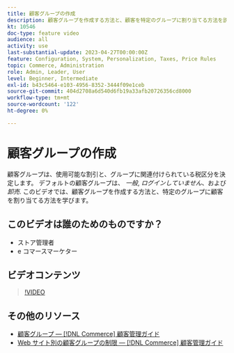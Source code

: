```yaml
---
title: 顧客グループの作成
description: 顧客グループを作成する方法と、顧客を特定のグループに割り当てる方法を説明します。この方法によって、使用可能な割引と、関連する税区分が決まります。
kt: 10546
doc-type: feature video
audience: all
activity: use
last-substantial-update: 2023-04-27T00:00:00Z
feature: Configuration, System, Personalization, Taxes, Price Rules
topic: Commerce, Administration
role: Admin, Leader, User
level: Beginner, Intermediate
exl-id: b43c5464-e103-4956-8352-3444f09e1ceb
source-git-commit: 404d2708a6d540d6fb19a33afb20726356cd8000
workflow-type: tm+mt
source-wordcount: '122'
ht-degree: 0%

---
```


# 顧客グループの作成

顧客グループは、使用可能な割引と、グループに関連付けられている税区分を決定します。 デフォルトの顧客グループは、 _一般_, _ログインしていません_、および _卸売_. このビデオでは、顧客グループを作成する方法と、特定のグループに顧客を割り当てる方法を学びます。

## このビデオは誰のためのものですか？

- ストア管理者
- e コマースマーケター

## ビデオコンテンツ

>[!VIDEO](https://video.tv.adobe.com/v/343660?quality=12&learn=on)

## その他のリソース

- [顧客グループ — [!DNL Commerce] 顧客管理ガイド](https://experienceleague.adobe.com/docs/commerce-admin/customers/customers-menu/customer-groups.html)
- [Web サイト別の顧客グループの制限 — [!DNL Commerce] 顧客管理ガイド](https://developer.adobe.com/commerce/php/development/components/indexing/optimization/#customer-group-limitations-by-websites)
